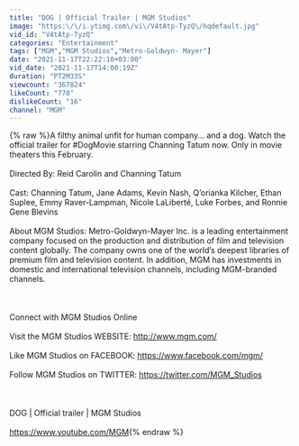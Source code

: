```yaml
---
title: "DOG | Official Trailer | MGM Studios"
image: "https:\/\/i.ytimg.com\/vi\/V4tAtp-TyzQ\/hqdefault.jpg"
vid_id: "V4tAtp-TyzQ"
categories: "Entertainment"
tags: ["MGM","MGM Studios","Metro-Goldwyn- Mayer"]
date: "2021-11-17T22:22:10+03:00"
vid_date: "2021-11-17T14:00:19Z"
duration: "PT2M33S"
viewcount: "367824"
likeCount: "770"
dislikeCount: "16"
channel: "MGM"
---
```

{% raw %}A filthy animal unfit for human company… and a dog. Watch the official trailer for #DogMovie starring Channing Tatum now. Only in movie theaters this February.<br /><br />Directed By: Reid Carolin and Channing Tatum<br /><br />Cast: Channing Tatum, Jane Adams, Kevin Nash, Q’orianka Kilcher, Ethan Suplee, Emmy Raver-Lampman, Nicole LaLiberté, Luke Forbes, and Ronnie Gene Blevins<br /><br />About MGM Studios: Metro-Goldwyn-Mayer Inc. is a leading entertainment company focused on the production and distribution of film and television content globally.  The company owns one of the world’s deepest libraries of premium film and television content.  In addition, MGM has investments in domestic and international television channels, including MGM-branded channels.<br /><br /><br /><br />Connect with MGM Studios Online<br /><br />Visit the MGM Studios WEBSITE: <a rel="nofollow" target="blank" href="http://www.mgm.com/">http://www.mgm.com/</a><br /><br />Like MGM Studios on FACEBOOK: <a rel="nofollow" target="blank" href="https://www.facebook.com/mgm/">https://www.facebook.com/mgm/</a><br /><br />Follow MGM Studios on TWITTER: <a rel="nofollow" target="blank" href="https://twitter.com/MGM_Studios">https://twitter.com/MGM_Studios</a><br /><br /><br /><br />DOG | Official trailer | MGM Studios<br /><br /><a rel="nofollow" target="blank" href="https://www.youtube.com/MGM">https://www.youtube.com/MGM</a>{% endraw %}
